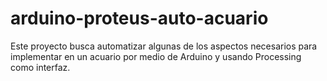 # arduino-proteus-auto-acuario
Este proyecto busca automatizar algunas de los aspectos necesarios para implementar en un acuario por medio de Arduino y usando Processing como interfaz. 

